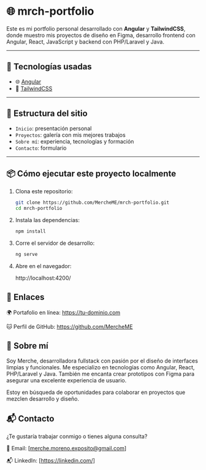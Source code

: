 # 🌐 mrch-portfolio
Este es mi portfolio personal desarrollado con **Angular** y **TailwindCSS**, donde muestro mis proyectos de diseño en Figma, desarrollo frontend con Angular, React, JavaScript y backend con PHP/Laravel  y Java.

---

## 🚀 Tecnologías usadas

- 🌐 [Angular](https://angular.io/)
- 💅 [TailwindCSS](https://tailwindcss.com/)

---

## 🧩 Estructura del sitio

- `Inicio`: presentación personal
- `Proyectos`: galería con mis mejores trabajos
- `Sobre mí`: experiencia, tecnologías y formación
- `Contacto`: formulario 

---

## 📦 Cómo ejecutar este proyecto localmente

1. Clona este repositorio:
   ```bash
   git clone https://github.com/MercheME/mrch-portfolio.git
   cd mrch-portfolio

2. Instala las dependencias:
    ```bash
    npm install

3. Corre el servidor de desarrollo:

    ```bash
    ng serve

4. Abre en el navegador:

    http://localhost:4200/

## 🔗 Enlaces 
🌍 Portafolio en línea: https://tu-dominio.com

🐱 Perfil de GitHub: https://github.com/MercheME


## 🙋 Sobre mí
Soy Merche, desarrolladora fullstack con pasión por el diseño de interfaces limpias y funcionales. Me especializo en tecnologías como Angular, React, PHP/Laravel y Java. También me encanta crear prototipos con Figma para asegurar una excelente experiencia de usuario.

Estoy en búsqueda de oportunidades para colaborar en proyectos que mezclen desarrollo y diseño.

## 📬 Contacto
¿Te gustaría trabajar conmigo o tienes alguna consulta?

📧 Email: [merche.moreno.exposito@gmail.com]

📬 LinkedIn: [https://linkedin.com/]
